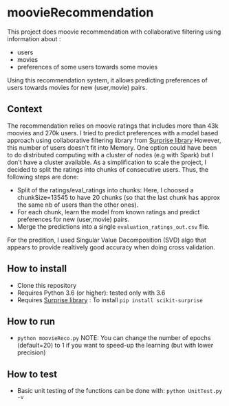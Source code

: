 # moovieRecommendation
This project does moovie recommendation with collaborative filtering using information about :
* users
* movies 
* preferences of some users towards some movies

Using this recommendation system, it allows predicting preferences of users towards movies for new (user,movie) pairs.

## Context
The recommendation relies on moovie ratings that includes more than 43k moovies and 270k users.
I tried to predict preferences with a model based approach using collaborative filtering library from [Surprise library](https://surprise.readthedocs.io/en/stable/index.html)
However, this number of users doesn't fit into Memory.
One option could have been to do distributed computing with a cluster of nodes (e.g with Spark) but I don't have a cluster available.
As a simplification to scale the project, I decided to split the ratings into chunks of consecutive users.
Thus, the following steps are done:
* Split of the ratings/eval_ratings into chunks: Here, I choosed a chunkSize=13545 to have 20 chunks (so that the last chunk has approx the same nb of users than the other ones).
* For each chunk, learn the model from known ratings and predict preferences for new (user,movie) pairs.
* Merge the predictions into a single `evaluation_ratings_out.csv` flie.

For the predition, I used Singular Value Decomposition (SVD) algo that appears to provide realtively good accuracy when doing cross validation.

## How to install
* Clone this repository
* Requires Python 3.6 (or higher): tested only with 3.6
* Requires [Surprise library](https://surprise.readthedocs.io/en/stable/index.html) : To install `pip install scikit-surprise`

## How to run
* `python moovieReco.py`
NOTE: You can change the number of epochs (default=20) to 1 if you want to speed-up the learning (but with lower precision)

## How to test
* Basic unit testing of the functions can be done with: `python UnitTest.py -v` 